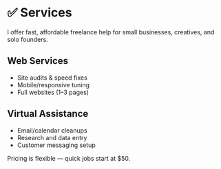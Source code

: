 # ✅ Services

I offer fast, affordable freelance help for small businesses, creatives, and solo founders.

## Web Services
- Site audits & speed fixes
- Mobile/responsive tuning
- Full websites (1–3 pages)

## Virtual Assistance
- Email/calendar cleanups
- Research and data entry
- Customer messaging setup

Pricing is flexible — quick jobs start at $50.